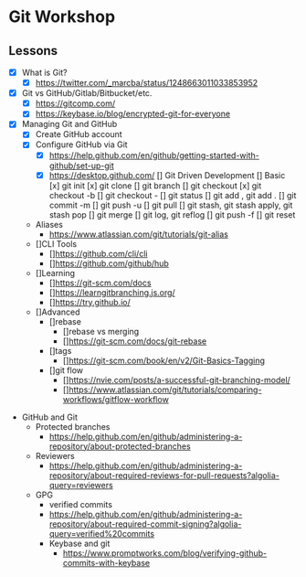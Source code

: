 # Git Workshop

## Lessons

- [x] What is Git?
  - [x] https://twitter.com/_marcba/status/1248663011033853952
- [x] Git vs GitHub/Gitlab/Bitbucket/etc.
  - [x] https://gitcomp.com/
  - [x] https://keybase.io/blog/encrypted-git-for-everyone
- [x] Managing Git and GitHub
  - [x] Create GitHub account
  - [x] Configure GitHub via Git
    - [x] https://help.github.com/en/github/getting-started-with-github/set-up-git
    - [x] https://desktop.github.com/
[] Git Driven Development
  [] Basic
    [x] git init
    [x] git clone
    [] git branch
    [] git checkout <branch>
    [x] git checkout -b <name>
    [] git checkout -
    [] git status
    [] git add <filename>, git add .
    [] git commit -m
    [] git push -u <remote> <branch>
    [] git pull
    [] git stash, git stash apply, git stash pop
    [] git merge
    [] git log, git reflog
    [] git push -f
    [] git reset
  - Aliases
    - https://www.atlassian.com/git/tutorials/git-alias
  - []CLI Tools
    - []https://github.com/cli/cli
    - []https://github.com/github/hub
  - []Learning
    - []https://git-scm.com/docs
    - []https://learngitbranching.js.org/
    - []https://try.github.io/
  - []Advanced
    - []rebase
      - []rebase vs merging
      - []https://git-scm.com/docs/git-rebase
    - []tags
      - []https://git-scm.com/book/en/v2/Git-Basics-Tagging
    - []git flow
      - []https://nvie.com/posts/a-successful-git-branching-model/
      - []https://www.atlassian.com/git/tutorials/comparing-workflows/gitflow-workflow
- GitHub and Git
  - Protected branches
    - https://help.github.com/en/github/administering-a-repository/about-protected-branches
  - Reviewers
    - https://help.github.com/en/github/administering-a-repository/about-required-reviews-for-pull-requests?algolia-query=reviewers
  - GPG
    - verified commits
    - https://help.github.com/en/github/administering-a-repository/about-required-commit-signing?algolia-query=verified%20commits
    - Keybase and git
      - https://www.promptworks.com/blog/verifying-github-commits-with-keybase
